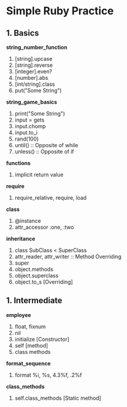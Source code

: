 # Simple Ruby Practice #

## 1. Basics ##
**string_number_function**
1) [string].upcase
2) [string].reverse
3) [integer].even?
4) [number].abs
5) [int/string].class
6) put("Some String")

**string_game_basics**
1) print("Some String")
2) input = gets
3) input.chomp
4) input.to_i
5) rand(100)
6) until() :: Opposite of while
7) unless() :: Opposite of if

**functions**
1) implicit return value

**require**
1) require_relative, require, load

**class**
1) @instance
2) attr_accessor :one, :two

**inheritance**
1) class SubClass < SuperClass
2) attr_reader, attr_writer :: Method Overriding
3) super
4) object.methods
5) object.superclass
6) object.to_s [Overriding]

## 1. Intermediate ##
**employee**
1) float, fixnum
2) nil
3) initialize [Constructor]
4) self [method]
5) class methods

**format_sequence**
1) format %i, %s, 4.3%f, .2%f

**class_methods**
1) self.class_methods [Static method]